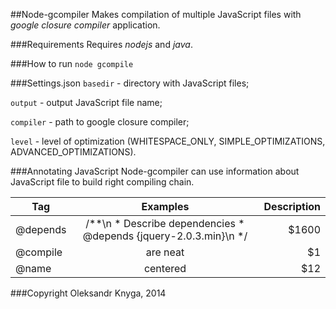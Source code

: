 ##Node-gcompiler
Makes compilation of multiple JavaScript files with *google closure compiler* application.

###Requirements
Requires *nodejs* and *java*.

###How to run
`node gcompile`

###Settings.json
`basedir` - directory with JavaScript files;

`output` - output JavaScript file name;

`compiler` - path to google closure compiler;

`level` - level of optimization (WHITESPACE_ONLY, SIMPLE_OPTIMIZATIONS, ADVANCED_OPTIMIZATIONS).

###Annotating JavaScript
Node-gcompiler can use information about JavaScript file to build right compiling chain.

| Tag        | Examples           | Description  |
| ------------- |:-------------:| -----:|
| @depends     | /**\n * Describe dependencies * @depends {jquery-2.0.3.min}\n */ | $1600 |
| @compile | are neat      |    $1 |
| @name      | centered      |   $12 |

###Copyright
Oleksandr Knyga, 2014
